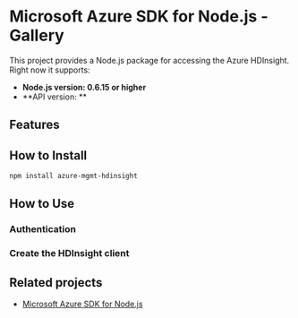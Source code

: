 # Microsoft Azure SDK for Node.js - Gallery

This project provides a Node.js package for accessing the Azure HDInsight. Right now it supports:
- **Node.js version: 0.6.15 or higher**
- **API version: **

## Features


## How to Install

```bash
npm install azure-mgmt-hdinsight
```

## How to Use

### Authentication

### Create the HDInsight client

## Related projects

- [Microsoft Azure SDK for Node.js](https://github.com/WindowsAzure/azure-sdk-for-node)
